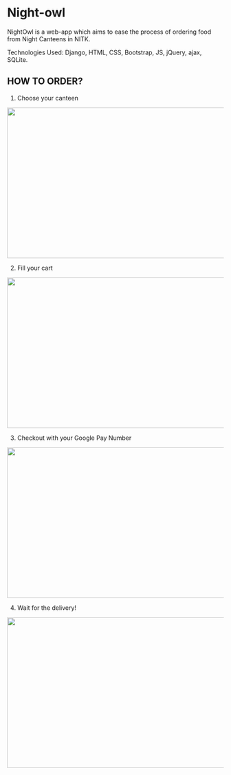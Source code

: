 # Night-owl

NightOwl is a web-app which aims to ease the process of ordering food from Night Canteens in NITK.

Technologies Used: Django, HTML, CSS, Bootstrap, JS, jQuery, ajax, SQLite.



## HOW TO ORDER?

1. Choose your canteen
<img src="https://user-images.githubusercontent.com/43881774/77106261-cd207c00-6a44-11ea-9ac9-2581248e3427.JPG" width="650" height="350" />

2. Fill your cart
<img src="https://user-images.githubusercontent.com/43881774/77106269-d01b6c80-6a44-11ea-9b45-144893400114.JPG" width="650" height="350" />

3. Checkout with your Google Pay Number
<img src="https://user-images.githubusercontent.com/43881774/77106284-d6a9e400-6a44-11ea-973c-abd3426cd728.JPG" width="650" height="350" />

4. Wait for the delivery!
<img src="https://user-images.githubusercontent.com/43881774/77106292-d873a780-6a44-11ea-8d2f-a8b78c033cca.jpg" width="650" height="350" />
